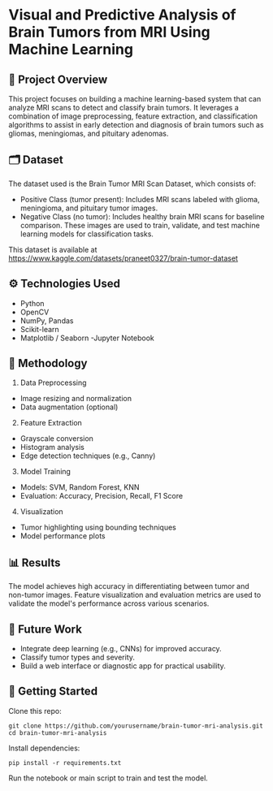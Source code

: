# Visual and Predictive Analysis of Brain Tumors from MRI Using Machine Learning

## 📌 Project Overview
This project focuses on building a machine learning-based system that can analyze MRI scans to detect and classify brain tumors. It leverages a combination of image preprocessing, feature extraction, and classification algorithms to assist in early detection and diagnosis of brain tumors such as gliomas, meningiomas, and pituitary adenomas.

## 🗂️ Dataset
The dataset used is the Brain Tumor MRI Scan Dataset, which consists of:
- Positive Class (tumor present): Includes MRI scans labeled with glioma, meningioma, and pituitary tumor images.
- Negative Class (no tumor): Includes healthy brain MRI scans for baseline comparison.
These images are used to train, validate, and test machine learning models for classification tasks.
 
This dataset is available at https://www.kaggle.com/datasets/praneet0327/brain-tumor-dataset

## ⚙️ Technologies Used
- Python
- OpenCV
- NumPy, Pandas
- Scikit-learn
- Matplotlib / Seaborn
-Jupyter Notebook

## 🧪 Methodology
1. Data Preprocessing
- Image resizing and normalization
- Data augmentation (optional)

2. Feature Extraction
- Grayscale conversion
- Histogram analysis
- Edge detection techniques (e.g., Canny)

3. Model Training
- Models: SVM, Random Forest, KNN
- Evaluation: Accuracy, Precision, Recall, F1 Score

4. Visualization
- Tumor highlighting using bounding techniques
- Model performance plots

## 📊 Results
The model achieves high accuracy in differentiating between tumor and non-tumor images. Feature visualization and evaluation metrics are used to validate the model's performance across various scenarios.

## 🧠 Future Work
- Integrate deep learning (e.g., CNNs) for improved accuracy.
- Classify tumor types and severity.
- Build a web interface or diagnostic app for practical usability.

## 🚀 Getting Started
Clone this repo:
<pre><code>git clone https://github.com/yourusername/brain-tumor-mri-analysis.git
cd brain-tumor-mri-analysis</code></pre>
Install dependencies:
<pre><code>pip install -r requirements.txt</code></pre>
Run the notebook or main script to train and test the model.

